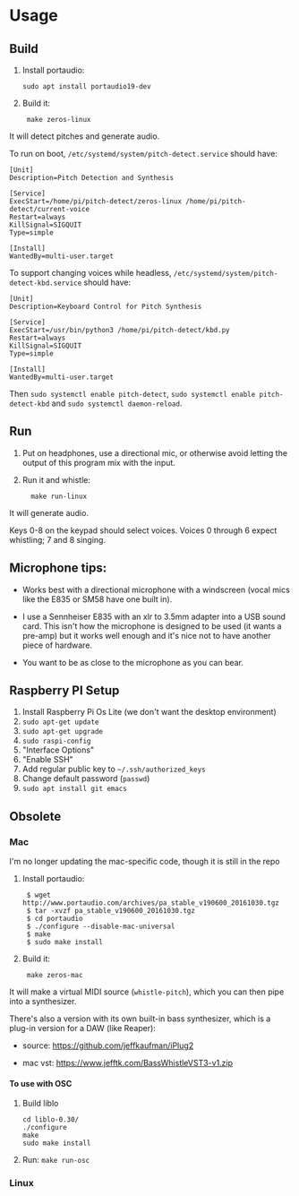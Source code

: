 # Usage

## Build

1. Install portaudio:
   ```
   sudo apt install portaudio19-dev
   ```

2. Build it:
   ```
    make zeros-linux
   ```

It will detect pitches and generate audio.

To run on boot, `/etc/systemd/system/pitch-detect.service` should have:

```
[Unit]
Description=Pitch Detection and	Synthesis

[Service]
ExecStart=/home/pi/pitch-detect/zeros-linux /home/pi/pitch-detect/current-voice
Restart=always
KillSignal=SIGQUIT
Type=simple

[Install]
WantedBy=multi-user.target
```

To support changing voices while headless,
`/etc/systemd/system/pitch-detect-kbd.service` should have:

```
[Unit]
Description=Keyboard Control for Pitch Synthesis

[Service]
ExecStart=/usr/bin/python3 /home/pi/pitch-detect/kbd.py
Restart=always
KillSignal=SIGQUIT
Type=simple

[Install]
WantedBy=multi-user.target
```

Then `sudo systemctl enable pitch-detect`,
`sudo systemctl enable pitch-detect-kbd` and
`sudo systemctl daemon-reload`.

## Run

1. Put on headphones, use a directional mic, or otherwise avoid letting the
   output of this program mix with the input.

2. Run it and whistle:
   ```
     make run-linux
   ```

It will generate audio.

Keys 0-8 on the keypad should select voices.  Voices 0 through 6
expect whistling; 7 and 8 singing.

## Microphone tips:

* Works best with a directional microphone with a windscreen (vocal mics like
  the E835 or SM58 have one built in).

* I use a Sennheiser E835 with an xlr to 3.5mm adapter into a USB
  sound card.  This isn't how the microphone is designed to be used
  (it wants a pre-amp) but it works well enough and it's nice not to
  have another piece of hardware.

* You want to be as close to the microphone as you can bear.

## Raspberry PI Setup

1. Install Raspberry Pi Os Lite (we don't want the desktop environment)
1. `sudo apt-get update`
1. `sudo apt-get upgrade`
1. `sudo raspi-config`
1. "Interface Options"
1. "Enable SSH"
1. Add regular public key to `~/.ssh/authorized_keys`
1. Change default password (`passwd`) 
1. `sudo apt install git emacs`


## Obsolete

### Mac

I'm no longer updating the mac-specific code, though it is still in the repo

1. Install portaudio:
   ```
    $ wget http://www.portaudio.com/archives/pa_stable_v190600_20161030.tgz
    $ tar -xvzf pa_stable_v190600_20161030.tgz
    $ cd portaudio
    $ ./configure --disable-mac-universal
    $ make
    $ sudo make install
   ```

2. Build it:
   ```
    make zeros-mac
   ```

It will make a virtual MIDI source (`whistle-pitch`), which you can then pipe
into a synthesizer.

There's also a version with its own built-in bass synthesizer, which is a
plug-in version for a DAW (like Reaper):

* source: https://github.com/jeffkaufman/iPlug2

* mac vst: https://www.jefftk.com/BassWhistleVST3-v1.zip


#### To use with OSC

1. Build liblo
   ```
   cd liblo-0.30/
   ./configure
   make
   sudo make install
   ```

2. Run: `make run-osc`

### Linux

